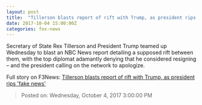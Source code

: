 ```yaml
---
layout: post
title:  "Tillerson blasts report of rift with Trump, as president rips 'fake news'"
date: 2017-10-04 15:00:00Z
categories: fox-news
---
```


Secretary of State Rex Tillerson and President Trump teamed up Wednesday to blast an NBC News report detailing a supposed rift between them, with the top diplomat adamantly denying that he considered resigning – and the president calling on the network to apologize.


Full story on F3News: [Tillerson blasts report of rift with Trump, as president rips 'fake news'](http://www.f3nws.com/n/UdAcED)

> Posted on: Wednesday, October 4, 2017 3:00:00 PM

